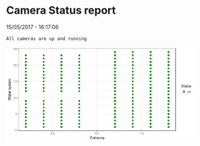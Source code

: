 Camera Status report
================
15/05/2017 - 16:17:06

    All cameras are up and running

![](camreport_files/figure-markdown_github/unnamed-chunk-2-1.png)
